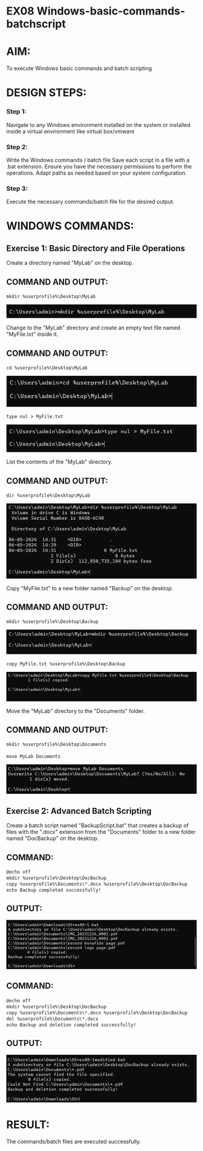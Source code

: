 # EX08 Windows-basic-commands-batchscript

# AIM:
To execute Windows basic commands and batch scripting

# DESIGN STEPS: 

### Step 1:

Navigate to any Windows environment installed on the system or installed inside a virtual environment like virtual box/vmware 

### Step 2:

Write the Windows commands / batch file
Save each script in a file with a .bat extension.
Ensure you have the necessary permissions to perform the operations.
Adapt paths as needed based on your system configuration.
### Step 3:

Execute the necessary commands/batch file for the desired output. 




# WINDOWS COMMANDS:
## Exercise 1: Basic Directory and File Operations
Create a directory named "MyLab" on the desktop.


## COMMAND AND OUTPUT:
```
mkdir %userprofile%\Desktop\MyLab
```
![alt text](mkdir.png)

Change to the "MyLab" directory and create an empty text file named "MyFile.txt" inside it.


## COMMAND AND OUTPUT:
```
cd %userprofile%\Desktop\MyLab
```
![alt text](cd.png)

```
type nul > MyFile.txt
```

![alt text](myfile.png)



List the contents of the "MyLab" directory.


## COMMAND AND OUTPUT:
```
dir %userprofile%\Desktop\MyLab
```
![alt text](dir.png)

Copy "MyFile.txt" to a new folder named "Backup" on the desktop.

## COMMAND AND OUTPUT:
```
mkdir %userprofile%\Desktop\Backup
```
![alt text](backup.png)

```
copy MyFile.txt %userprofile%\Desktop\Backup
```
![alt text](copy.png)


Move the "MyLab" directory to the "Documents" folder.


## COMMAND AND OUTPUT:
```
mkdir %userprofile%\Desktop\Documents

move MyLab Documents
```
![alt text](move.png)

## Exercise 2: Advanced Batch Scripting
Create a batch script named "BackupScript.bat" that creates a backup of files with the ".docx" extension from the "Documents" folder to a new folder named "DocBackup" on the desktop.




## COMMAND:
```
@echo off
mkdir %userprofile%\Desktop\DocBackup
copy %userprofile%\Documents\*.docx %userprofile%\Desktop\DocBackup
echo Backup completed successfully!
```


## OUTPUT:
![alt text](batch1.png)

## COMMAND:
```
@echo off
mkdir %userprofile%\Desktop\DocBackup
copy %userprofile%\Documents\*.docx %userprofile%\Desktop\DocBackup
del %userprofile%\Documents\*.docx
echo Backup and deletion completed successfully!
```
## OUTPUT:
![alt text](<modified batch1.png>)
# RESULT:
The commands/batch files are executed successfully.

